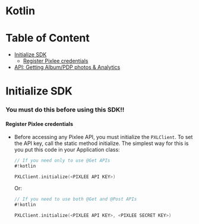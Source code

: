 # Kotlin

# Table of Content
- [Initialize SDK](#Initialize-SDK)
    - [Register Pixlee credentials](#Register-Pixlee-credentials)
- [API: Getting Album/PDP photos & Analytics](API.md)


# Initialize SDK
### You must do this before using this SDK!!
#### Register Pixlee credentials
- Before accessing any Pixlee API, you must initialize the `PXLClient`. To set the API key, call the static method initialize. The simplest way for this is you put this code in your Application class:
    ```kotlin
    // If you need only to use @Get APIs
    #!kotlin
    
    PXLClient.initialize(<PIXLEE API KEY>)
    ```
    Or:
    ```kotlin
    // If you need to use both @Get and @Post APIs
    #!kotlin
    
    PXLClient.initialize(<PIXLEE API KEY>, <PIXLEE SECRET KEY>)
    ```